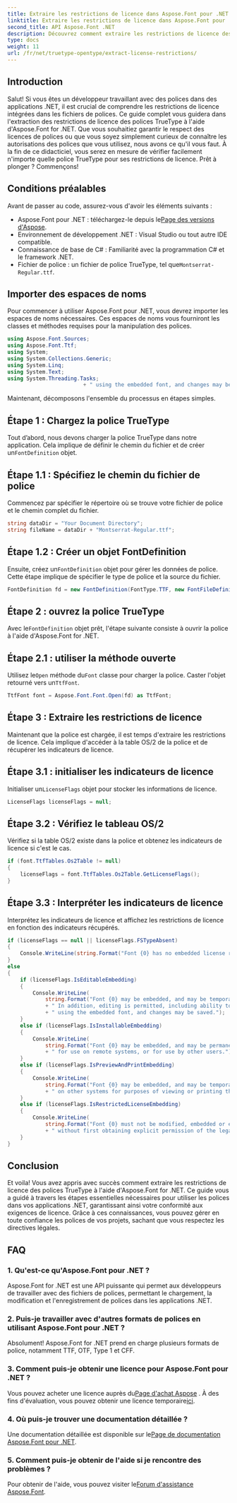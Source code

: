 ```yaml
---
title: Extraire les restrictions de licence dans Aspose.Font pour .NET
linktitle: Extraire les restrictions de licence dans Aspose.Font pour .NET
second_title: API Aspose.Font .NET
description: Découvrez comment extraire les restrictions de licence des polices TrueType à l'aide d'Aspose.Font for .NET avec notre guide détaillé. Parfait pour les développeurs travaillant avec des polices dans .NET.
type: docs
weight: 11
url: /fr/net/truetype-opentype/extract-license-restrictions/
---
```

## Introduction
Salut! Si vous êtes un développeur travaillant avec des polices dans des applications .NET, il est crucial de comprendre les restrictions de licence intégrées dans les fichiers de polices. Ce guide complet vous guidera dans l'extraction des restrictions de licence des polices TrueType à l'aide d'Aspose.Font for .NET. Que vous souhaitiez garantir le respect des licences de polices ou que vous soyez simplement curieux de connaître les autorisations des polices que vous utilisez, nous avons ce qu'il vous faut. À la fin de ce didacticiel, vous serez en mesure de vérifier facilement n'importe quelle police TrueType pour ses restrictions de licence. Prêt à plonger ? Commençons!
## Conditions préalables
Avant de passer au code, assurez-vous d'avoir les éléments suivants :
-  Aspose.Font pour .NET : téléchargez-le depuis le[Page des versions d'Aspose](https://releases.aspose.com/font/net/).
- Environnement de développement .NET : Visual Studio ou tout autre IDE compatible.
- Connaissance de base de C# : Familiarité avec la programmation C# et le framework .NET.
- Fichier de police : un fichier de police TrueType, tel que`Montserrat-Regular.ttf`.
## Importer des espaces de noms
Pour commencer à utiliser Aspose.Font pour .NET, vous devrez importer les espaces de noms nécessaires. Ces espaces de noms vous fourniront les classes et méthodes requises pour la manipulation des polices.
```csharp
using Aspose.Font.Sources;
using Aspose.Font.Ttf;
using System;
using System.Collections.Generic;
using System.Linq;
using System.Text;
using System.Threading.Tasks;
                        + " using the embedded font, and changes may be saved.");
```
Maintenant, décomposons l'ensemble du processus en étapes simples.
## Étape 1 : Chargez la police TrueType
 Tout d’abord, nous devons charger la police TrueType dans notre application. Cela implique de définir le chemin du fichier et de créer un`FontDefinition` objet.
## Étape 1.1 : Spécifiez le chemin du fichier de police
Commencez par spécifier le répertoire où se trouve votre fichier de police et le chemin complet du fichier.
```csharp
string dataDir = "Your Document Directory";
string fileName = dataDir + "Montserrat-Regular.ttf";
```
## Étape 1.2 : Créer un objet FontDefinition
 Ensuite, créez un`FontDefinition` objet pour gérer les données de police. Cette étape implique de spécifier le type de police et la source du fichier.
```csharp
FontDefinition fd = new FontDefinition(FontType.TTF, new FontFileDefinition("ttf", new FileSystemStreamSource(fileName)));
```
## Étape 2 : ouvrez la police TrueType
 Avec le`FontDefinition` objet prêt, l'étape suivante consiste à ouvrir la police à l'aide d'Aspose.Font for .NET.
## Étape 2.1 : utiliser la méthode ouverte
 Utilisez le`Open` méthode du`Font` classe pour charger la police. Caster l'objet retourné vers un`TtfFont`.
```csharp
TtfFont font = Aspose.Font.Font.Open(fd) as TtfFont;
```
## Étape 3 : Extraire les restrictions de licence
Maintenant que la police est chargée, il est temps d'extraire les restrictions de licence. Cela implique d'accéder à la table OS/2 de la police et de récupérer les indicateurs de licence.
## Étape 3.1 : initialiser les indicateurs de licence
 Initialiser un`LicenseFlags` objet pour stocker les informations de licence.
```csharp
LicenseFlags licenseFlags = null;
```
## Étape 3.2 : Vérifiez le tableau OS/2
Vérifiez si la table OS/2 existe dans la police et obtenez les indicateurs de licence si c'est le cas.
```csharp
if (font.TtfTables.Os2Table != null)
{
    licenseFlags = font.TtfTables.Os2Table.GetLicenseFlags();
}
```
## Étape 3.3 : Interpréter les indicateurs de licence
Interprétez les indicateurs de licence et affichez les restrictions de licence en fonction des indicateurs récupérés.
```csharp
if (licenseFlags == null || licenseFlags.FSTypeAbsent)
{
    Console.WriteLine(string.Format("Font {0} has no embedded license restrictions", font.FontName));
}
else
{
    if (licenseFlags.IsEditableEmbedding)
    {
        Console.WriteLine(
            string.Format("Font {0} may be embedded, and may be temporarily loaded on other systems.", font.FontName)
            + " In addition, editing is permitted, including ability to format new text"
            + " using the embedded font, and changes may be saved.");
    }
    else if (licenseFlags.IsInstallableEmbedding)
    {
        Console.WriteLine(
            string.Format("Font {0} may be embedded, and may be permanently installed", font.FontName)
            + " for use on remote systems, or for use by other users.");
    }
    else if (licenseFlags.IsPreviewAndPrintEmbedding)
    {
        Console.WriteLine(
            string.Format("Font {0} may be embedded, and may be temporarily loaded", font.FontName)
            + " on other systems for purposes of viewing or printing the document.");
    }
    else if (licenseFlags.IsRestrictedLicenseEmbedding)
    {
        Console.WriteLine(
            string.Format("Font {0} must not be modified, embedded or exchanged in any manner", font.FontName)
            + " without first obtaining explicit permission of the legal owner.");
    }
}
```
## Conclusion
Et voila! Vous avez appris avec succès comment extraire les restrictions de licence des polices TrueType à l'aide d'Aspose.Font for .NET. Ce guide vous a guidé à travers les étapes essentielles nécessaires pour utiliser les polices dans vos applications .NET, garantissant ainsi votre conformité aux exigences de licence. Grâce à ces connaissances, vous pouvez gérer en toute confiance les polices de vos projets, sachant que vous respectez les directives légales.
## FAQ
### 1. Qu'est-ce qu'Aspose.Font pour .NET ?
Aspose.Font for .NET est une API puissante qui permet aux développeurs de travailler avec des fichiers de polices, permettant le chargement, la modification et l'enregistrement de polices dans les applications .NET.
### 2. Puis-je travailler avec d'autres formats de polices en utilisant Aspose.Font pour .NET ?
Absolument! Aspose.Font for .NET prend en charge plusieurs formats de police, notamment TTF, OTF, Type 1 et CFF.
### 3. Comment puis-je obtenir une licence pour Aspose.Font pour .NET ?
 Vous pouvez acheter une licence auprès du[Page d'achat Aspose](https://purchase.aspose.com/buy) . À des fins d'évaluation, vous pouvez obtenir une licence temporaire[ici](https://purchase.aspose.com/temporary-license/).
### 4. Où puis-je trouver une documentation détaillée ?
 Une documentation détaillée est disponible sur le[Page de documentation Aspose.Font pour .NET](https://reference.aspose.com/font/net/).
### 5. Comment puis-je obtenir de l'aide si je rencontre des problèmes ?
 Pour obtenir de l'aide, vous pouvez visiter le[Forum d'assistance Aspose.Font](https://forum.aspose.com/c/font/41).